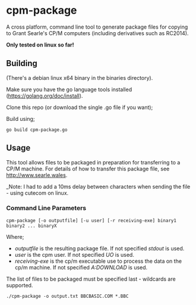 # cpm-package

A cross platform, command line tool to generate package files for copying to Grant Searle's CP/M computers (including derivatives such as RC2014).

__Only tested on linux so far!__

## Building

(There's a debian linux x64 binary in the binaries directory).

Make sure you have the go language tools installed (https://golang.org/doc/install).

Clone this repo (or download the single .go file if you want);

Build using;


```shell
go build cpm-package.go 
```

## Usage

This tool allows files to be packaged in preparation for transferring to a CP/M machine. For details of how to transfer this package file, see http://www.searle.wales.

_Note: I had to add a 10ms delay between characters when sending the file - using cutecom on linux.


### Command Line Parameters

```shell
cpm-package [-o outputfile] [-u user] [-r receiving-exe] binary1 binary2 ... binaryX
```

Where;
* _outputfile_  is the resulting package file. If not specified _stdout_ is used.
* _user_ is the cpm user. If not specified _UO_ is used.
* _receiving-exe_ is the cp/m executable use to process the data on the cp/m machine. If not specified _A:DOWNLOAD_ is used.

The list of files to be packaged must be specified last - wildcards are supported.


```shell
./cpm-package -o output.txt BBCBASIC.COM *.BBC
```
